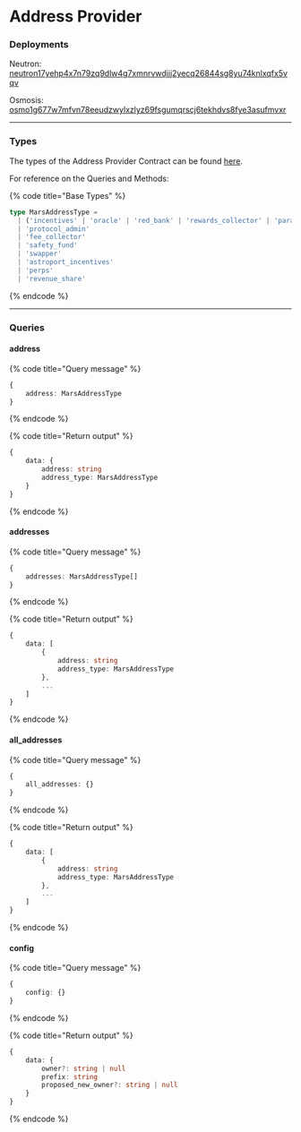 # Address Provider

### Deployments

Neutron: [neutron17yehp4x7n79zq9dlw4g7xmnrvwdjjj2yecq26844sg8yu74knlxqfx5vqv](https://neutron.celat.one/neutron-1/contracts/neutron17yehp4x7n79zq9dlw4g7xmnrvwdjjj2yecq26844sg8yu74knlxqfx5vqv)

Osmosis: [osmo1g677w7mfvn78eeudzwylxzlyz69fsgumqrscj6tekhdvs8fye3asufmvxr](https://osmosis.celat.one/osmosis-1/contracts/osmo1g677w7mfvn78eeudzwylxzlyz69fsgumqrscj6tekhdvs8fye3asufmvxr)

***

### Types

The types of the Address Provider Contract can be found [here](https://github.com/mars-protocol/core-contracts/blob/master/scripts/types/generated/mars-address-provider/MarsAddressProvider.types.ts).

For reference on the Queries and Methods:

{% code title="Base Types" %}
```typescript
type MarsAddressType =
  | ('incentives' | 'oracle' | 'red_bank' | 'rewards_collector' | 'params' | 'credit_manager')
  | 'protocol_admin'
  | 'fee_collector'
  | 'safety_fund'
  | 'swapper'
  | 'astroport_incentives'
  | 'perps'
  | 'revenue_share'
```
{% endcode %}

***

### Queries

#### address

{% code title="Query message" %}
```typescript
{
    address: MarsAddressType
}
```
{% endcode %}

{% code title="Return output" %}
```typescript
{
    data: {
        address: string
        address_type: MarsAddressType
    }
}
```
{% endcode %}

#### addresses

{% code title="Query message" %}
```typescript
{
    addresses: MarsAddressType[]
}
```
{% endcode %}

{% code title="Return output" %}
```typescript
{
    data: [
        {
            address: string
            address_type: MarsAddressType
        },
        ...
    ]
}
```
{% endcode %}

#### all\_addresses

{% code title="Query message" %}
```typescript
{
    all_addresses: {}
}
```
{% endcode %}

{% code title="Return output" %}
```typescript
{
    data: [
        {
            address: string
            address_type: MarsAddressType
        },
        ...
    ]
}
```
{% endcode %}

#### config

{% code title="Query message" %}
```typescript
{
    config: {}
}
```
{% endcode %}

{% code title="Return output" %}
```typescript
{
    data: {
        owner?: string | null
        prefix: string
        proposed_new_owner?: string | null
    }
}
```
{% endcode %}

